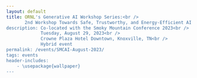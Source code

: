 ```yaml
---
layout: default
title: ORNL's Generative AI Workshop Series:<br />
       2nd Workshop Towards Safe, Trustworthy, and Energy-Efficient AI Models <br />
description: Co-located with the Smoky Mountain Conference 2023<br />
             Tuesday, August 29, 2023<br />
             Crowne Plaza Hotel Downtown, Knoxville, TN<br />
             Hybrid event
permalink: /events/SMCAI-August-2023/
tags: events
header-includes:
    - \usepackage{wallpaper}
---
```


<html>
 <head>
    <style>
    {
        box-sizing: border-box;
    }
    /* Set additional styling options for the columns*/
    .column {
    float: left;
    width: 50%;
    }

    .row:after {
    content: "";
    display: table;
    clear: both;
    }
    </style>
 </head>
 <body>
    <div class="row">
           <img src="../images/SMCAI4.png" alt="ORNL's AI Workshop" width="900"> 
    </div>
 </body>
</html>

<p align="justify">
Generative AI are revolutionary technologies with profound impacts on our daily human-computing interactions, facilitating the creation of content that emulates human creativity. Among these, Large language models (LLM), such as OpenAI’s Generative Pre-trained Transformer (GPT) foundation models and Google's Bidirectional Encoder Representations from Transformers (BERT), have become a significant focus in the current landscape. Beyond understanding their impact and limitations, there is a crucial need to ensure their correctness, verify their outputs, and promote safe usage, especially in the context of the DOE's scientific mission. It is imperative that these models are responsibly used and their broader implications are thoroughly examined to effectively serve in scientific research and exploration.
</p>

# Aims and Scope

<p align="justify">
The Generative AI for ORNL Science Workshop series, invites the scientific community to share current challenges, requirements and opportunities for the safe use of generative AI technologies in our mission. 
Our goal is to provide a venue to educate and exchange research and development ideas, collaborations and investments around the current state-of-the-art in these relatively new technologies. We welcome lightning talk proposals from the wide range of experimental, observational, high-performance computing (HPC) projects at ORNL.  
We will summarize our ideas, findings and key opportunities in a subsequent report that we will share with the community and interested participants.
</p>


# Registration

<p align="justify">
While this is a hybrid event, we encourage in-person participation to improve interactions with the speakers and within the community.
</p>

**Registration Link:** Please register by **July 13, 2023** (CLOSED) filling out this [form](https://docs.google.com/forms/d/e/1FAIpQLSeQ5E31JqfIW0tGjDrPVVl_uibAcqaIXGkSALk2kvan6lyZAg/viewform?usp=sf_link). 

> External (virtual or in-person) participants need to register. If you are attending SMC23 (https://smc.ornl.gov), you are automatically approved to attend but you still need to register with a special registration link.
> ORNL (virtual or in-person) participants need to register with an internal registration link provided by the workshop organizers. 

> Note: Registration is open until July 13 for external and non-SMC23 attendees. 

> The registration form includes the option to propose a talk focusing on the requirements for scientific areas that are representative.

- **Registration is required for in-person or virtual participation via Zoom**
- **We encourage early registration for in-person participation due to the venue's limited capacity**

# Call for Talks

We invite participants to present a talk that aligns with the scope of the workshop (option provided in the registration form)
Full talks (45mins) and lightning talks (2-3mins) are encouraged.

**Topics:**

- Requirements and conditions for applying Generative AI in scientific contexts
- Implementing safeguards and verification methods for generative AI models to ensure safety and correctness
- Exploration of Large Language Models (LLMs): delving into models such as GPT, Bard, and more
- Ensuring safe usage of generative AI in observational, experimental, and computational science: the balance between innovation and corretness
- Assessing the transformative impact of LLMs on the scientific discovery process: the advantages, potential limitations, and broader implications

# Agenda
Location: Tennessee Ballroom, at the Crowne Plaza Hotel Downtown, Knoxville, TN

| Time                   | Session                                                                  | Presenter                            |
| ---------------------- | -------------------------------------------------------------------------| -------------------------------------|      
| 8:00am-8:30am          | Registration                                                             |                                      |
| **Working Breakfast**  |                                                                          |                                      |
| 8:30am-9:15am          | Opening Remarks and Keynote: AI Security Research - A new science at the intersection of AI and cybersecurity research                                                          | Prasanna Balaprakash, AI Initiative Director and Edmon Begoli, AI Systems R&D Section Head, ORNL  |
| 9:15am-9:45am          | DecodingTrust: Assessing Trustworthiness and Risks of Generative Models                                                                     | Bo Li, Neubauer Associate professor, University of Chicago                   |
| 9:45am-11:00am         | ORNL lightning talks on generative AI                                    | TBD                                  |
| 11:00am-11:15am        | Break                                                                    |                                      |
| 11:15am-12:00pm        | AI Vendor Briefing                                                       | Sandeep Subramanian, NVIDIA          |
| **Working Lunch**      |                                                                          |                                      |
| 12:00pm-12:45pm        | Generative AI and Large Language Models with SambaNova Systems           | Jennifer Glore and Ken Kutzer, SambaNova           |       
| **Afternoon**          |                                                                          |                                      |
| 12:45pm-1:00pm         | Break                                                                    |                                      |
| 1:00pm-1:45pm          | Low-Latency Inference at Scale in the age of LLMs and ML Accelerators    | Andrew Ling, Groq                    |  
| 1:45pm-2:30pm          | Training LLMs with Cerebras                                              | Richard Kuzma, Cerebras              | 
| 2:30pm-3:15pm          | AI Vendor Briefing                                                       | Chad Martin, Graphcore               |
| 3:15pm-3:30pm          | Closing remarks, adjourn                                                 |                                      |

# Organizers

- [Prasanna Balaprakash](https://www.ornl.gov/staff-profile/prasanna-balaprakash)
- [Oscar Hernandez](https://www.ornl.gov/staff-profile/oscar-r-hernandez)
- [William F Godoy](https://www.ornl.gov/staff-profile/william-f-godoy)

# Program Commmitee
- [Prasanna Balaprakash](https://www.ornl.gov/staff-profile/prasanna-balaprakash)
- [John Gounley](https://www.ornl.gov/staff-profile/john-p-gounley)
- [Aris Tsaris](https://www.ornl.gov/staff-profile/aris-tsaris)
- [Isaac Lyngaas ](https://www.ornl.gov/staff-profile/isaac-r-lyngaas)
- [Mayanka Chandra Shekar](https://www.ornl.gov/staff-profile/mayanka-chandra-shekar)
- [Jens Glaser](https://www.ornl.gov/staff-profile/jens-glaser)
- [Junqi Yin](https://www.ornl.gov/staff-profile/junqi-yin)
- [Ada Sedova](https://www.ornl.gov/staff-profile/ada-sedova)
- [Edmon Begoli](https://www.ornl.gov/staff-profile/edmon-begoli)
- [Amir Sadovnik](https://www.ornl.gov/staff-profile/amir-sadovnik)
- [Dalton Lunga](https://www.ornl.gov/staff-profile/dalton-d-lunga)

# Logistics and Planning Chair
- [Taylor Bullock](https://www.ornl.gov/staff-profile/taylor-bullock)

# Steering Committee
- [Andrea Delgado](https://www.ornl.gov/staff-profile/andrea-delgado)
- [Keita Teranishi](https://www.ornl.gov/staff-profile/keita-teranishi)
- [Pedro Valero-Lara](https://www.ornl.gov/staff-profile/pedro-valero-lara)
- [Jeffrey S Vetter](https://www.ornl.gov/staff-profile/jeffrey-s-vetter)

# Hotel Information
- [SMC'23 hotel information](https://smc.ornl.gov/hotel-reservations/)

# Sponsors
- [Computing and Computational Sciences Directorate](https://www.ornl.gov/directorate/ccsd)
- [ORNL AI initiative](https://www.ornl.gov/ai-initiative)
